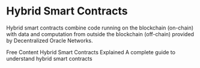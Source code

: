 # Hybrid Smart Contracts

Hybrid smart contracts combine code running on the blockchain (on-chain) with data and computation from outside the blockchain (off-chain) provided by Decentralized Oracle Networks.

<ResourceGroupTitle>Free Content</ResourceGroupTitle>
<BadgeLink colorScheme='yellow' badgeText='Read' href='https://blog.chain.link/hybrid-smart-contracts-explained/'>Hybrid Smart Contracts Explained</BadgeLink>
<BadgeLink colorScheme='yellow' badgeText='Read' href='https://www.leewayhertz.com/hybrid-smart-contracts/'>A complete guide to understand hybrid smart contracts</BadgeLink>
